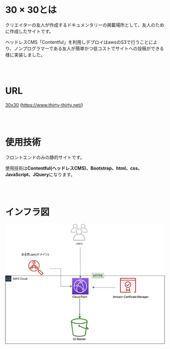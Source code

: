 
# 30 × 30とは

クリエイターの友人が作成するドキュメンタリーの掲載場所として、友人のために作成したサイトです。

ヘッドレスCMS「Contentful」を利用しデプロイはawsのS3で行うことにより、ノンプログラマーである友人が簡単かつ低コストでサイトへの投稿ができる様に実装しました。

<br>
<br>

# URL

[30x30](https://www.thirty-thirty.net/)
(https://www.thirty-thirty.net/)

<br>
<br>

# 使用技術

フロントエンドのみの静的サイトです。

使用技術は**Contentful(ヘッドレスCMS)、Bootstrap、html、css、JavaScript、JQuery**になります。

<br>
<br>

# インフラ図

<img src="Infra.jpg">
